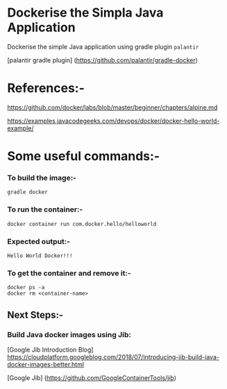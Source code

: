 # Dockerise the Simpla Java Application

Dockerise the simple Java application using gradle plugin `palantir`

[palantir gradle plugin] (https://github.com/palantir/gradle-docker)

# References:-

https://github.com/docker/labs/blob/master/beginner/chapters/alpine.md

https://examples.javacodegeeks.com/devops/docker/docker-hello-world-example/

# Some useful commands:-

### To build the image:-

    gradle docker
    
### To run the container:-
    
    docker container run com.docker.hello/helloworld  
    
### Expected output:-

    Hello World Docker!!!    
        
### To get the container and remove it:-    

    docker ps -a
    docker rm <container-name>  

## Next Steps:-

### Build Java docker images using Jib:

[Google Jib Introduction Blog] https://cloudplatform.googleblog.com/2018/07/introducing-jib-build-java-docker-images-better.html

[Google Jib] (https://github.com/GoogleContainerTools/jib)
